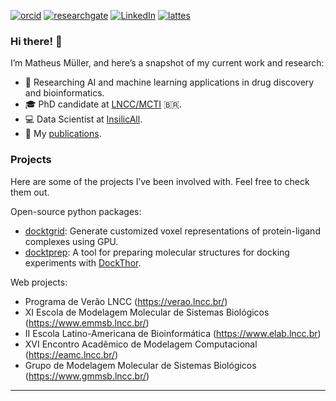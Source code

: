 [![orcid](https://img.shields.io/badge/ORCID--_?style=social&logo=orcid)](https://orcid.org/0000-0002-0659-6365) [![researchgate](https://img.shields.io/badge/Research_Gate-00CCBB.svg?&style=flat&logo=ResearchGate&logoColor=white)](https://www.researchgate.net/profile/Matheus_Mueller2) [![LinkedIn](https://img.shields.io/badge/LinkedIn-0077B5?style=flat&logo=linkedin&logoColor=white)](https://www.linkedin.com/in/mullerpds) [![lattes](https://img.shields.io/badge/Lattes-CNPq-blue?style=flat)](http://lattes.cnpq.br/0364392354139129)
### Hi there! 👋

I’m Matheus Müller, and here’s a snapshot of my current work and research:

- 🧪 Researching AI and machine learning applications in drug discovery and bioinformatics.
- 🎓 PhD candidate at [LNCC/MCTI](http://gmmsb.lncc.br/) 🇧🇷.
- 💻 Data Scientist at [InsilicAll](https://insilicall.com).
- 📰 My [publications](https://scholar.google.com/citations?&user=b-YoHK8AAAAJ&sortby=pubdate).

### Projects
Here are some of the projects I’ve been involved with. Feel free to check them out.

Open-source python packages: 
 - [docktgrid](https://docktgrid.readthedocs.io): Generate customized voxel representations of protein-ligand complexes using GPU. 
 - [docktprep](https://github.com/gmmsb-lncc/docktprep): A tool for preparing molecular structures for docking experiments with [DockThor](https://dockthor.lncc.br).

Web projects:
 - Programa de Verão LNCC (https://verao.lncc.br/)
 - XI Escola de Modelagem Molecular de Sistemas Biológicos (https://www.emmsb.lncc.br/)
 - II Escola Latino-Americana de Bioinformática (https://www.elab.lncc.br)
 - XVI Encontro Acadêmico de Modelagem Computacional (https://eamc.lncc.br/)
 - Grupo de Modelagem Molecular de Sistemas Biológicos (https://www.gmmsb.lncc.br/)

---
<!--
**mpds/mpds** is a ✨ _special_ ✨ repository because its `README.md` (this file) appears on your GitHub profile.

Here are some ideas to get you started:

- 🔭 I’m currently working on ...
- 🌱 I’m currently learning ...
- 👯 I’m looking to collaborate on ...
- 🤔 I’m looking for help with ...
- 💬 Ask me about ...
- 📫 How to reach me: ...
- 😄 Pronouns: ...
- ⚡ Fun fact: ...
-->
